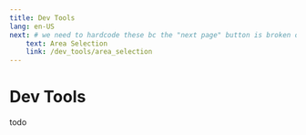 ```yaml
---
title: Dev Tools
lang: en-US
next: # we need to hardcode these bc the "next page" button is broken on index pages
    text: Area Selection
    link: /dev_tools/area_selection
---
```


# Dev Tools

todo
